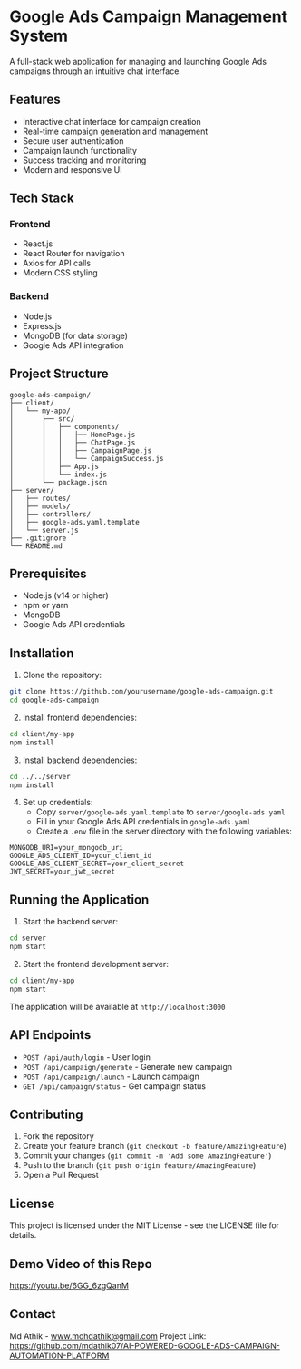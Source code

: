 # Google Ads Campaign Management System

A full-stack web application for managing and launching Google Ads campaigns through an intuitive chat interface.

## Features

- Interactive chat interface for campaign creation
- Real-time campaign generation and management
- Secure user authentication
- Campaign launch functionality
- Success tracking and monitoring
- Modern and responsive UI

## Tech Stack

### Frontend
- React.js
- React Router for navigation
- Axios for API calls
- Modern CSS styling

### Backend
- Node.js
- Express.js
- MongoDB (for data storage)
- Google Ads API integration

## Project Structure

```
google-ads-campaign/
├── client/
│   └── my-app/
│       ├── src/
│       │   ├── components/
│       │   │   ├── HomePage.js
│       │   │   ├── ChatPage.js
│       │   │   ├── CampaignPage.js
│       │   │   └── CampaignSuccess.js
│       │   ├── App.js
│       │   └── index.js
│       └── package.json
├── server/
│   ├── routes/
│   ├── models/
│   ├── controllers/
│   ├── google-ads.yaml.template
│   └── server.js
├── .gitignore
└── README.md
```

## Prerequisites

- Node.js (v14 or higher)
- npm or yarn
- MongoDB
- Google Ads API credentials

## Installation

1. Clone the repository:
```bash
git clone https://github.com/yourusername/google-ads-campaign.git
cd google-ads-campaign
```

2. Install frontend dependencies:
```bash
cd client/my-app
npm install
```

3. Install backend dependencies:
```bash
cd ../../server
npm install
```

4. Set up credentials:
   - Copy `server/google-ads.yaml.template` to `server/google-ads.yaml`
   - Fill in your Google Ads API credentials in `google-ads.yaml`
   - Create a `.env` file in the server directory with the following variables:
```
MONGODB_URI=your_mongodb_uri
GOOGLE_ADS_CLIENT_ID=your_client_id
GOOGLE_ADS_CLIENT_SECRET=your_client_secret
JWT_SECRET=your_jwt_secret
```

## Running the Application

1. Start the backend server:
```bash
cd server
npm start
```

2. Start the frontend development server:
```bash
cd client/my-app
npm start
```

The application will be available at `http://localhost:3000`

## API Endpoints

- `POST /api/auth/login` - User login
- `POST /api/campaign/generate` - Generate new campaign
- `POST /api/campaign/launch` - Launch campaign
- `GET /api/campaign/status` - Get campaign status


## Contributing

1. Fork the repository
2. Create your feature branch (`git checkout -b feature/AmazingFeature`)
3. Commit your changes (`git commit -m 'Add some AmazingFeature'`)
4. Push to the branch (`git push origin feature/AmazingFeature`)
5. Open a Pull Request

## License

This project is licensed under the MIT License - see the LICENSE file for details.
## Demo Video of this Repo
https://youtu.be/6GG_6zgQanM
## Contact

Md Athik - www.mohdathik@gmail.com
Project Link: https://github.com/mdathik07/AI-POWERED-GOOGLE-ADS-CAMPAIGN-AUTOMATION-PLATFORM 




